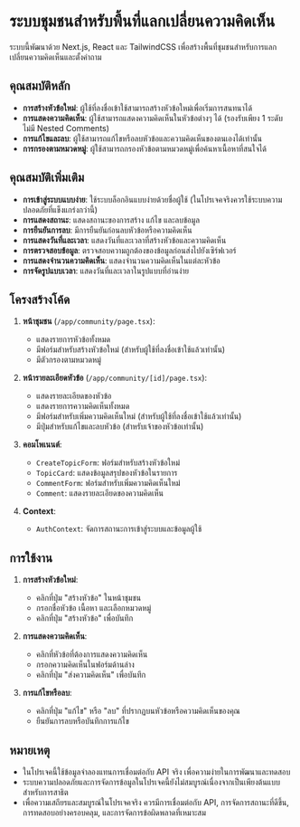 # ระบบชุมชนสำหรับพื้นที่แลกเปลี่ยนความคิดเห็น

ระบบนี้พัฒนาด้วย Next.js, React และ TailwindCSS เพื่อสร้างพื้นที่ชุมชนสำหรับการแลกเปลี่ยนความคิดเห็นและตั้งคำถาม

## คุณสมบัติหลัก

- **การสร้างหัวข้อใหม่**: ผู้ใช้ที่ลงชื่อเข้าใช้สามารถสร้างหัวข้อใหม่เพื่อเริ่มการสนทนาได้
- **การแสดงความคิดเห็น**: ผู้ใช้สามารถแสดงความคิดเห็นในหัวข้อต่างๆ ได้ (รองรับเพียง 1 ระดับ ไม่มี Nested Comments)
- **การแก้ไขและลบ**: ผู้ใช้สามารถแก้ไขหรือลบหัวข้อและความคิดเห็นของตนเองได้เท่านั้น
- **การกรองตามหมวดหมู่**: ผู้ใช้สามารถกรองหัวข้อตามหมวดหมู่เพื่อค้นหาเนื้อหาที่สนใจได้

## คุณสมบัติเพิ่มเติม

- **การเข้าสู่ระบบแบบง่าย**: ใช้ระบบล็อกอินแบบง่ายด้วยชื่อผู้ใช้ (ในโปรเจคจริงควรใช้ระบบความปลอดภัยที่แข็งแกร่งกว่านี้)
- **การแสดงสถานะ**: แสดงสถานะของการสร้าง แก้ไข และลบข้อมูล
- **การยืนยันการลบ**: มีการยืนยันก่อนลบหัวข้อหรือความคิดเห็น
- **การแสดงวันที่และเวลา**: แสดงวันที่และเวลาที่สร้างหัวข้อและความคิดเห็น
- **การตรวจสอบข้อมูล**: ตรวจสอบความถูกต้องของข้อมูลก่อนส่งไปยังเซิร์ฟเวอร์
- **การแสดงจำนวนความคิดเห็น**: แสดงจำนวนความคิดเห็นในแต่ละหัวข้อ
- **การจัดรูปแบบเวลา**: แสดงวันที่และเวลาในรูปแบบที่อ่านง่าย

## โครงสร้างโค้ด

1. **หน้าชุมชน** (`/app/community/page.tsx`):

   - แสดงรายการหัวข้อทั้งหมด
   - มีฟอร์มสำหรับสร้างหัวข้อใหม่ (สำหรับผู้ใช้ที่ลงชื่อเข้าใช้แล้วเท่านั้น)
   - มีตัวกรองตามหมวดหมู่

2. **หน้ารายละเอียดหัวข้อ** (`/app/community/[id]/page.tsx`):

   - แสดงรายละเอียดของหัวข้อ
   - แสดงรายการความคิดเห็นทั้งหมด
   - มีฟอร์มสำหรับเพิ่มความคิดเห็นใหม่ (สำหรับผู้ใช้ที่ลงชื่อเข้าใช้แล้วเท่านั้น)
   - มีปุ่มสำหรับแก้ไขและลบหัวข้อ (สำหรับเจ้าของหัวข้อเท่านั้น)

3. **คอมโพเนนต์**:

   - `CreateTopicForm`: ฟอร์มสำหรับสร้างหัวข้อใหม่
   - `TopicCard`: แสดงข้อมูลสรุปของหัวข้อในรายการ
   - `CommentForm`: ฟอร์มสำหรับเพิ่มความคิดเห็นใหม่
   - `Comment`: แสดงรายละเอียดของความคิดเห็น

4. **Context**:
   - `AuthContext`: จัดการสถานะการเข้าสู่ระบบและข้อมูลผู้ใช้

## การใช้งาน

1. **การสร้างหัวข้อใหม่**:

   - คลิกที่ปุ่ม "สร้างหัวข้อ" ในหน้าชุมชน
   - กรอกชื่อหัวข้อ เนื้อหา และเลือกหมวดหมู่
   - คลิกที่ปุ่ม "สร้างหัวข้อ" เพื่อบันทึก

2. **การแสดงความคิดเห็น**:

   - คลิกที่หัวข้อที่ต้องการแสดงความคิดเห็น
   - กรอกความคิดเห็นในฟอร์มด้านล่าง
   - คลิกที่ปุ่ม "ส่งความคิดเห็น" เพื่อบันทึก

3. **การแก้ไขหรือลบ**:
   - คลิกที่ปุ่ม "แก้ไข" หรือ "ลบ" ที่ปรากฏบนหัวข้อหรือความคิดเห็นของคุณ
   - ยืนยันการลบหรือบันทึกการแก้ไข

## หมายเหตุ

- ในโปรเจคนี้ใช้ข้อมูลจำลองแทนการเชื่อมต่อกับ API จริง เพื่อความง่ายในการพัฒนาและทดสอบ
- ระบบความปลอดภัยและการจัดการข้อมูลในโปรเจคนี้ยังไม่สมบูรณ์เนื่องจากเป็นเพียงต้นแบบสำหรับการสาธิต
- เพื่อความเสถียรและสมบูรณ์ในโปรเจคจริง ควรมีการเชื่อมต่อกับ API, การจัดการสถานะที่ดีขึ้น, การทดสอบอย่างครอบคลุม, และการจัดการข้อผิดพลาดที่เหมาะสม
